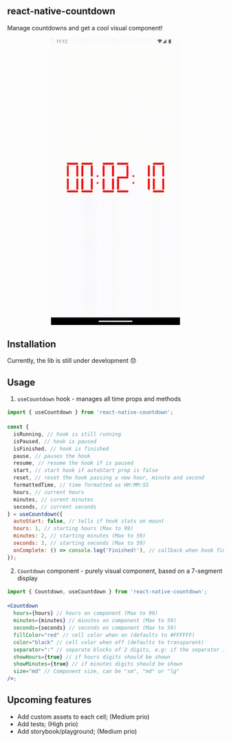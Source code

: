 ## react-native-countdown

Manage countdowns and get a cool visual component!

<p align="center">
  <img src="img/countdown.gif" alt="Countdown" width="300">
</p>

## Installation

Currently, the lib is still under development :disappointed:

## Usage

1. `useCountdown` hook - manages all time props and methods

```jsx
import { useCountdown } from 'react-native-countdown';

const {
  isRunning, // hook is still running
  isPaused, // hook is paused
  isFinished, // hook is finished
  pause, // pauses the hook
  resume, // resume the hook if is paused
  start, // start hook if autoStart prop is false
  reset, // reset the hook passing a new hour, minute and second
  formattedTime, // time formatted as HH:MM:SS
  hours, // current hours
  minutes, // curent minutes
  seconds, // current seconds
} = useCountdown({
  autoStart: false, // tells if hook stats on mount
  hours: 1, // starting hours (Max to 99)
  minutes: 2, // starting minutes (Max to 59)
  seconds: 3, // starting seconds (Max to 59)
  onComplete: () => console.log('Finished!'), // callback when hook finishes
});
```

2. `Countdown` component - purely visual component, based on a 7-segment display

```jsx
import { Countdown, useCountdown } from 'react-native-countdown';

<Countdown
  hours={hours} // hours on component (Max to 99)
  minutes={minutes} // minutes on component (Max to 59)
  seconds={seconds} // seconds on component (Max to 59)
  fillColor="red" // cell color when on (defaults to #FFFFFF)
  color="black" // cell color when off (defaults to transparent)
  separator=":" // separate blocks of 2 digits, e.g: if the separator is "-" time will be HH-MM-SS
  showHours={true} // if hours digits should be shown
  showMinutes={true} // if minutes digits should be shown
  size="md" // Component size, can be "sm", "md" or "lg"
/>;
```

## Upcoming features

- Add custom assets to each cell; (Medium prio)
- Add tests; (High prio)
- Add storybook/playground; (Medium prio)
